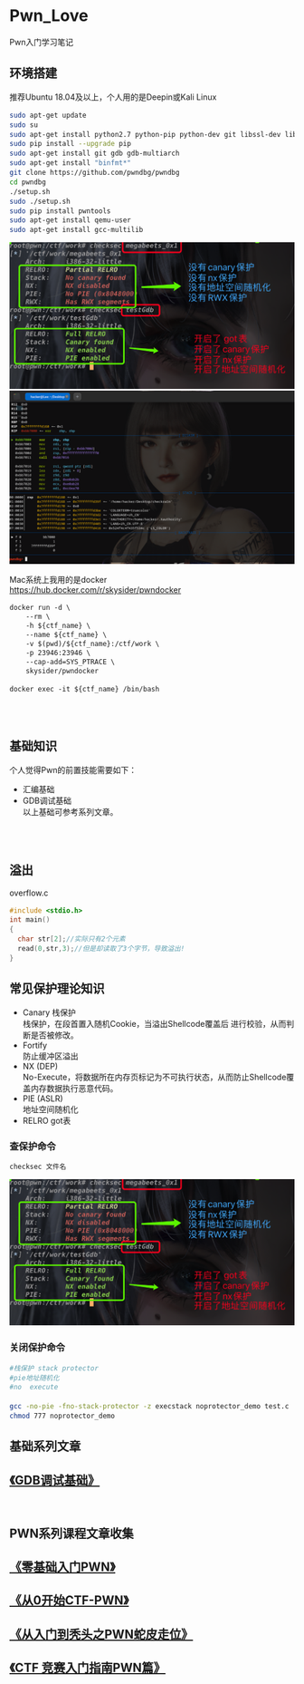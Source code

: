 # Pwn_Love

Pwn入门学习笔记


## 环境搭建  
推荐Ubuntu 18.04及以上，个人用的是Deepin或Kali Linux  
```bash
sudo apt-get update  
sudo su  
sudo apt-get install python2.7 python-pip python-dev git libssl-dev libffi-dev build-essential  
sudo pip install --upgrade pip
sudo apt-get install git gdb gdb-multiarch
sudo apt-get install "binfmt*" 
git clone https://github.com/pwndbg/pwndbg
cd pwndbg
./setup.sh
sudo ./setup.sh
sudo pip install pwntools
sudo apt-get install qemu-user
sudo apt-get install gcc-multilib
```  
![avatar](.assets/1.png)  
![avatar](.assets/2.png)
<br/>

Mac系统上我用的是docker  
https://hub.docker.com/r/skysider/pwndocker  
```
docker run -d \
    --rm \
    -h ${ctf_name} \
    --name ${ctf_name} \
    -v $(pwd)/${ctf_name}:/ctf/work \
    -p 23946:23946 \
    --cap-add=SYS_PTRACE \
    skysider/pwndocker

docker exec -it ${ctf_name} /bin/bash
```
<br/>
<br/>

## 基础知识
个人觉得Pwn的前置技能需要如下：
- 汇编基础
- GDB调试基础   
  以上基础可参考系列文章。
<br/>
<br/>

## 溢出
overflow.c
```c
#include <stdio.h>
int main()
{
  char str[2];//实际只有2个元素
  read(0,str,3);//但是却读取了3个字节，导致溢出!
}
```


## 常见保护理论知识
- Canary 栈保护  
栈保护，在段首置入随机Cookie，当溢出Shellcode覆盖后 进行校验，从而判断是否被修改。
- Fortify   
防止缓冲区溢出
- NX (DEP)  
No-Execute，将数据所在内存页标记为不可执行状态，从而防止Shellcode覆盖内存数据执行恶意代码。
- PIE (ASLR)  
地址空间随机化
- RELRO
got表

### 查保护命令
```bash
checksec 文件名
```
![avatar](.assets/1.png)  

### 关闭保护命令
```bash
#栈保护 stack protector
#pie地址随机化
#no  execute 

gcc -no-pie -fno-stack-protector -z execstack noprotector_demo test.c
chmod 777 noprotector_demo
```






## 基础系列文章
## [《GDB调试基础》](./gdb_basic/readme.md)
<br/>

## PWN系列课程文章收集
## [《零基础入门PWN》](https://www.kanxue.com/book-57-853.htm)
## [《从0开始CTF-PWN》](https://bbs.pediy.com/thread-259272.htm)
## [《从入门到秃头之PWN蛇皮走位》](https://mp.weixin.qq.com/s/pEIKHPO-STNUM4VWE7pPng)
## [《CTF 竞赛入门指南PWN篇》](https://www.bookstack.cn/read/CTF-All-In-One/doc-3_topics.md)